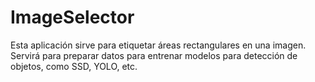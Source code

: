 # ImageSelector

Esta aplicación sirve para etiquetar áreas rectangulares en una imagen. Servirá para preparar datos para entrenar modelos para detección de objetos, como SSD, YOLO, etc.

